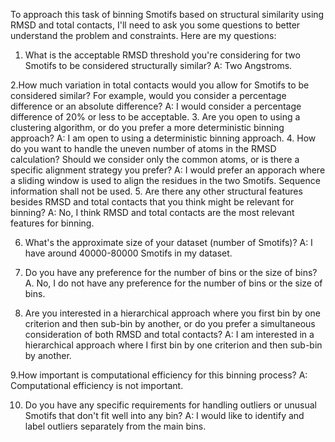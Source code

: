To approach this task of binning Smotifs based on structural similarity using RMSD and total contacts, I'll need to ask you some questions to better understand the problem and constraints. Here are my questions:

1. What is the acceptable RMSD threshold you're considering for two Smotifs to be considered structurally similar?
A: Two Angstroms.

2.How much variation in total contacts would you allow for Smotifs to be considered similar? For example, would you consider a percentage difference or an absolute difference?
A: I would consider a percentage difference of 20% or less to be acceptable.
3. Are you open to using a clustering algorithm, or do you prefer a more deterministic binning approach?
A: I am open to using a deterministic binning approach.
4. How do you want to handle the uneven number of atoms in the RMSD calculation? Should we consider only the common atoms, or is there a specific alignment strategy you prefer?
A: I would prefer an apporach where a sliding window is used to align the residues in the two Smotifs. Sequence information shall not be used.
5. Are there any other structural features besides RMSD and total contacts that you think might be relevant for binning?
A: No, I think RMSD and total contacts are the most relevant features for binning.

6. What's the approximate size of your dataset (number of Smotifs)?
A: I have around 40000-80000 Smotifs in my dataset.

7. Do you have any preference for the number of bins or the size of bins?
A. No, I do not have any preference for the number of bins or the size of bins.

8. Are you interested in a hierarchical approach where you first bin by one criterion and then sub-bin by another, or do you prefer a simultaneous consideration of both RMSD and total contacts?
A: I am interested in a hierarchical approach where I first bin by one criterion and then sub-bin by another.

9.How important is computational efficiency for this binning process?
A: Computational efficiency is not important.

10. Do you have any specific requirements for handling outliers or unusual Smotifs that don't fit well into any bin?
A: I would like to identify and label outliers separately from the main bins.
